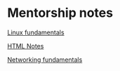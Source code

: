 # Mentorship notes

[Linux fundamentals](Mentorship%20notes%20438edabb9e2345c6bf307d70ce047ec2/Linux%20fundamentals%2060846b9d0af944c8979180e81b15faea.md)

[HTML Notes](Mentorship%20notes%20438edabb9e2345c6bf307d70ce047ec2/HTML%20Notes%20c0fcea92b67d427081eb866e54a5bc1c.md)

[Networking fundamentals](Mentorship%20notes%20438edabb9e2345c6bf307d70ce047ec2/Networking%20fundamentals%20e67733da05764bf7af53d70162384b20.md)